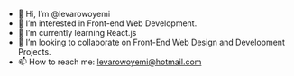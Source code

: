 - 👋 Hi, I’m @levarowoyemi
- 👀 I’m interested in Front-end Web Development.
- 🌱 I’m currently learning React.js
- 💞️ I’m looking to collaborate on Front-End Web Design and Development Projects.
- 📫 How to reach me: levarowoyemi@hotmail.com

<!---
levarowoyemi/levarowoyemi is a ✨ special ✨ repository because its `README.md` (this file) appears on your GitHub profile.
You can click the Preview link to take a look at your changes.
--->
